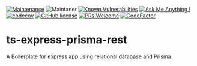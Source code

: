 [![Maintenance](https://img.shields.io/badge/Maintained%3F-yes-green.svg)](https://github.com/pshaddel/ts-express-prisma-rest/commits/master)
![Maintaner](https://img.shields.io/badge/maintainer-Poorshad-blue)
[![Known Vulnerabilities](https://snyk.io/test/github/pshaddel/ts-express-prisma-rest/badge.svg)](https://snyk.io/test/github/pshaddel/ts-express-prisma-rest)
[![Ask Me Anything !](https://img.shields.io/badge/Ask%20me-anything-1abc9c.svg)](https://github.com/pshaddel)
[![codecov](https://codecov.io/gh/persian-tools/persian-tools/branch/master/graph/badge.svg)](https://codecov.io/gh/persian-tools/persian-tools)
[![GitHub license](https://img.shields.io/badge/license-MIT-blue.svg)](https://github.com/pshaddel/ts-express-prisma-rest/blob/master/LICENSE)
[![PRs Welcome](https://img.shields.io/badge/PRs-welcome-orange.svg)](https://github.com/pshaddel/ts-express-prisma-rest/compare)
[![CodeFactor](https://www.codefactor.io/repository/github/pshaddel/ts-express-prisma-rest/badge)](https://www.codefactor.io/repository/github/pshaddel/ts-express-prisma-rest)


# ts-express-prisma-rest

A Boilerplate for express app using relational database and Prisma
